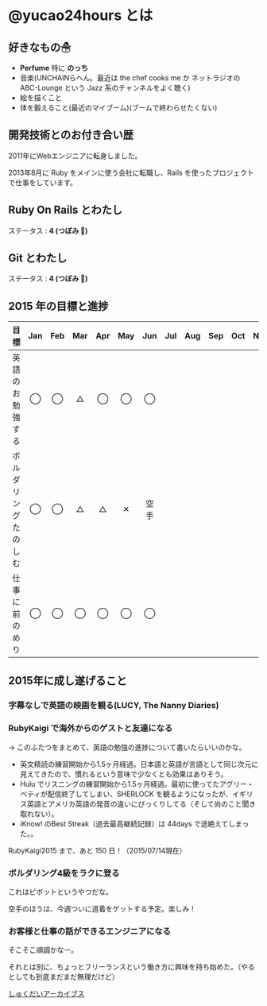 # @yucao24hours とは
## 好きなもの☃
* **Perfume** 特に **のっち**
* 音楽(UNCHAINらへん。最近は the chef cooks me か ネットラジオの ABC-Lounge という Jazz 系のチャンネルをよく聴く)
* 絵を描くこと
* 体を鍛えること(最近のマイブーム)(ブームで終わらせたくない)

## 開発技術とのお付き合い歴
2011年にWebエンジニアに転身しました。

2013年8月に Ruby をメインに使う会社に転職し、Rails を使ったプロジェクトで仕事をしています。

## Ruby On Rails とわたし
ステータス : **4 (つぼみ :tulip:)**

## Git とわたし
ステータス : **4 (つぼみ :tulip:)**

## 2015 年の目標と進捗
| 目標                       | Jan   | Feb   | Mar   | Apr   | May   | Jun   | Jul   | Aug   | Sep   | Oct   | Nov   | Dec   |
| :------------------------- | :---: | :---: | :---: | :---: | :---: | :---: | :---: | :---: | :---: | :---: | :---: | :---: |
| 英語のお勉強する           | ◯     | ◯     | △     | ◯     | ◯     | ◯     |
| ボルダリングたのしむ       | ◯     | ◯     | △     | △     | ✕     | 空手  |
| 仕事に前のめり             | ◯     | ◯     | ◯     | ◯     | ◯     | ◯     |

## 2015年に成し遂げること
### 字幕なしで英語の映画を観る(LUCY, The Nanny Diaries)
### RubyKaigi で海外からのゲストと友達になる

-> このふたつをまとめて、英語の勉強の進捗について書いたらいいのかな。

- 英文精読の練習開始から1.5ヶ月経過。日本語と英語が言語として同じ次元に見えてきたので、慣れるという意味で少なくとも効果はありそう。
- Hulu でリスニングの練習開始から1.5ヶ月経過。最初に使ってたアグリー・ベティが配信終了してしまい、SHERLOCK を観るようになったが、イギリス英語とアメリカ英語の発音の違いにびっくりしてる（そして尚のこと聞き取れない）。
- iKnow! のBest Streak（過去最高継続記録）は 44days で途絶えてしまった。。

RubyKaigi2015 まで、あと 150 日！（2015/07/14現在）

### ボルダリング4級をラクに登る

これはピボットというやつだな。

空手のほうは、今週ついに道着をゲットする予定。楽しみ！

### お客様と仕事の話ができるエンジニアになる

そこそこ順調かなー。

それとは別に、ちょっとフリーランスという働き方に興味を持ち始めた。（やるとしても到底まだまだ無理だけど）

[しゅくだいアーカイブス](https://gist.github.com/yucao24hours/9353b1a818a1c94d71ff)
